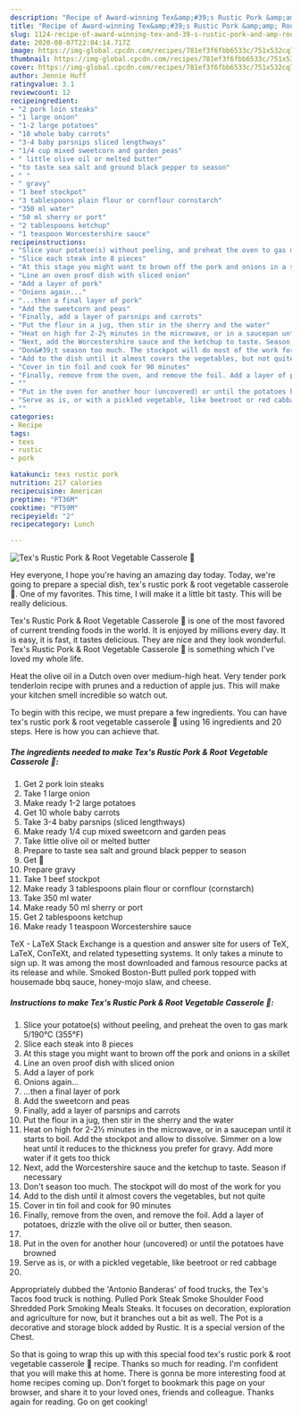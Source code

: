 ```yaml
---
description: "Recipe of Award-winning Tex&amp;#39;s Rustic Pork &amp;amp; Root Vegetable Casserole 🐷"
title: "Recipe of Award-winning Tex&amp;#39;s Rustic Pork &amp;amp; Root Vegetable Casserole 🐷"
slug: 1124-recipe-of-award-winning-tex-and-39-s-rustic-pork-and-amp-root-vegetable-casserole
date: 2020-08-07T22:04:14.717Z
image: https://img-global.cpcdn.com/recipes/781ef3f6fbb6533c/751x532cq70/texs-rustic-pork-root-vegetable-casserole-🐷-recipe-main-photo.jpg
thumbnail: https://img-global.cpcdn.com/recipes/781ef3f6fbb6533c/751x532cq70/texs-rustic-pork-root-vegetable-casserole-🐷-recipe-main-photo.jpg
cover: https://img-global.cpcdn.com/recipes/781ef3f6fbb6533c/751x532cq70/texs-rustic-pork-root-vegetable-casserole-🐷-recipe-main-photo.jpg
author: Jennie Huff
ratingvalue: 3.1
reviewcount: 12
recipeingredient:
- "2 pork loin steaks"
- "1 large onion"
- "1-2 large potatoes"
- "10 whole baby carrots"
- "3-4 baby parsnips sliced lengthways"
- "1/4 cup mixed sweetcorn and garden peas"
- " little olive oil or melted butter"
- "to taste sea salt and ground black pepper to season"
- " "
- " gravy"
- "1 beef stockpot"
- "3 tablespoons plain flour or cornflour cornstarch"
- "350 ml water"
- "50 ml sherry or port"
- "2 tablespoons ketchup"
- "1 teaspoon Worcestershire sauce"
recipeinstructions:
- "Slice your potatoe(s) without peeling, and preheat the oven to gas mark 5/190°C (355°F)"
- "Slice each steak into 8 pieces"
- "At this stage you might want to brown off the pork and onions in a skillet"
- "Line an oven proof dish with sliced onion"
- "Add a layer of pork"
- "Onions again..."
- "...then a final layer of pork"
- "Add the sweetcorn and peas"
- "Finally, add a layer of parsnips and carrots"
- "Put the flour in a jug, then stir in the sherry and the water"
- "Heat on high for 2-2½ minutes in the microwave, or in a saucepan until it starts to boil. Add the stockpot and allow to dissolve. Simmer on a low heat until it reduces to the thickness you prefer for gravy. Add more water if it gets too thick"
- "Next, add the Worcestershire sauce and the ketchup to taste. Season if necessary"
- "Don&#39;t season too much. The stockpot will do most of the work for you"
- "Add to the dish until it almost covers the vegetables, but not quite"
- "Cover in tin foil and cook for 90 minutes"
- "Finally, remove from the oven, and remove the foil. Add a layer of potatoes, drizzle with the olive oil or butter, then season."
- ""
- "Put in the oven for another hour (uncovered) or until the potatoes have browned"
- "Serve as is, or with a pickled vegetable, like beetroot or red cabbage"
- ""
categories:
- Recipe
tags:
- texs
- rustic
- pork

katakunci: texs rustic pork 
nutrition: 217 calories
recipecuisine: American
preptime: "PT36M"
cooktime: "PT59M"
recipeyield: "2"
recipecategory: Lunch

---
```



![Tex&#39;s Rustic Pork &amp; Root Vegetable Casserole 🐷](https://img-global.cpcdn.com/recipes/781ef3f6fbb6533c/751x532cq70/texs-rustic-pork-root-vegetable-casserole-🐷-recipe-main-photo.jpg)

Hey everyone, I hope you're having an amazing day today. Today, we're going to prepare a special dish, tex&#39;s rustic pork &amp; root vegetable casserole 🐷. One of my favorites. This time, I will make it a little bit tasty. This will be really delicious.

Tex&#39;s Rustic Pork &amp; Root Vegetable Casserole 🐷 is one of the most favored of current trending foods in the world. It is enjoyed by millions every day. It is easy, it is fast, it tastes delicious. They are nice and they look wonderful. Tex&#39;s Rustic Pork &amp; Root Vegetable Casserole 🐷 is something which I've loved my whole life.

Heat the olive oil in a Dutch oven over medium-high heat. Very tender pork tenderloin recipe with prunes and a reduction of apple jus. This will make your kitchen smell incredible so watch out.


To begin with this recipe, we must prepare a few ingredients. You can have tex&#39;s rustic pork &amp; root vegetable casserole 🐷 using 16 ingredients and 20 steps. Here is how you can achieve that.

<!--inarticleads1-->

##### The ingredients needed to make Tex&#39;s Rustic Pork &amp; Root Vegetable Casserole 🐷:

1. Get 2 pork loin steaks
1. Take 1 large onion
1. Make ready 1-2 large potatoes
1. Get 10 whole baby carrots
1. Take 3-4 baby parsnips (sliced lengthways)
1. Make ready 1/4 cup mixed sweetcorn and garden peas
1. Take  little olive oil or melted butter
1. Prepare to taste sea salt and ground black pepper to season
1. Get  🔽
1. Prepare  gravy
1. Take 1 beef stockpot
1. Make ready 3 tablespoons plain flour or cornflour (cornstarch)
1. Take 350 ml water
1. Make ready 50 ml sherry or port
1. Get 2 tablespoons ketchup
1. Make ready 1 teaspoon Worcestershire sauce


TeX - LaTeX Stack Exchange is a question and answer site for users of TeX, LaTeX, ConTeXt, and related typesetting systems. It only takes a minute to sign up. It was among the most downloaded and famous resource packs at its release and while. Smoked Boston-Butt pulled pork topped with housemade bbq sauce, honey-mojo slaw, and cheese. 

<!--inarticleads2-->

##### Instructions to make Tex&#39;s Rustic Pork &amp; Root Vegetable Casserole 🐷:

1. Slice your potatoe(s) without peeling, and preheat the oven to gas mark 5/190°C (355°F)
1. Slice each steak into 8 pieces
1. At this stage you might want to brown off the pork and onions in a skillet
1. Line an oven proof dish with sliced onion
1. Add a layer of pork
1. Onions again...
1. ...then a final layer of pork
1. Add the sweetcorn and peas
1. Finally, add a layer of parsnips and carrots
1. Put the flour in a jug, then stir in the sherry and the water
1. Heat on high for 2-2½ minutes in the microwave, or in a saucepan until it starts to boil. Add the stockpot and allow to dissolve. Simmer on a low heat until it reduces to the thickness you prefer for gravy. Add more water if it gets too thick
1. Next, add the Worcestershire sauce and the ketchup to taste. Season if necessary
1. Don&#39;t season too much. The stockpot will do most of the work for you
1. Add to the dish until it almost covers the vegetables, but not quite
1. Cover in tin foil and cook for 90 minutes
1. Finally, remove from the oven, and remove the foil. Add a layer of potatoes, drizzle with the olive oil or butter, then season.
1. 
1. Put in the oven for another hour (uncovered) or until the potatoes have browned
1. Serve as is, or with a pickled vegetable, like beetroot or red cabbage
1. 


Appropriately dubbed the &#39;Antonio Banderas&#39; of food trucks, the Tex&#39;s Tacos food truck is nothing. Pulled Pork Steak Smoke Shoulder Food Shredded Pork Smoking Meals Steaks. It focuses on decoration, exploration and agriculture for now, but it branches out a bit as well. The Pot is a decorative and storage block added by Rustic. It is a special version of the Chest. 

So that is going to wrap this up with this special food tex&#39;s rustic pork &amp; root vegetable casserole 🐷 recipe. Thanks so much for reading. I'm confident that you will make this at home. There is gonna be more interesting food at home recipes coming up. Don't forget to bookmark this page on your browser, and share it to your loved ones, friends and colleague. Thanks again for reading. Go on get cooking!
